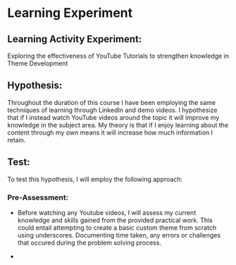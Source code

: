 # Learning Experiment

## Learning Activity Experiment: 
Exploring the effectiveness of YouTube Tutorials to strengthen knowledge in Theme Development 

## Hypothesis:

Throughout the duration of this course I have been employing the same techniques of learning through LinkedIn and demo videos. I hypothesize that if I instead watch YouTube videos around the topic it will improve my knowledge in the subject area. My theory is that if I enjoy learning about the content through my own means it will increase how much information I retain.  

## Test: 

To test this hypothesis, I will employ the following approach:


### Pre-Assessment:
- Before watching any Youtube videos, I will assess my current knowledge and skills gained from the provided practical work. This could entail attempting to create a basic custom theme from scratch using underscores. Documenting time taken, any errors or challenges that occured during the problem solving process.

- 
